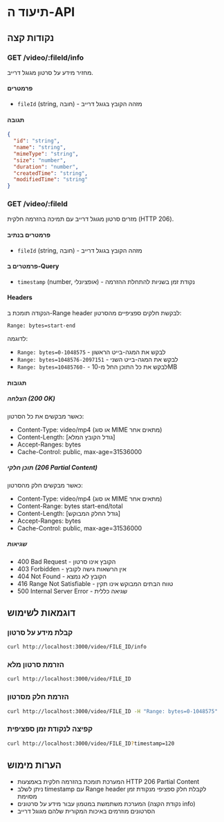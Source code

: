 # תיעוד ה-API

## נקודות קצה

### GET /video/:fileId/info
מחזיר מידע על סרטון מגוגל דרייב.

#### פרמטרים
- `fileId` (string, חובה) - מזהה הקובץ בגוגל דרייב

#### תגובה
```json
{
  "id": "string",
  "name": "string",
  "mimeType": "string",
  "size": "number",
  "duration": "number",
  "createdTime": "string",
  "modifiedTime": "string"
}
```

### GET /video/:fileId
מזרים סרטון מגוגל דרייב עם תמיכה בהזרמה חלקית (HTTP 206).

#### פרמטרים בנתיב
- `fileId` (string, חובה) - מזהה הקובץ בגוגל דרייב

#### פרמטרים ב-Query
- `timestamp` (number, אופציונלי) - נקודת זמן בשניות להתחלת ההזרמה

#### Headers
הנקודה תומכת ב-Range header לבקשת חלקים ספציפיים מהסרטון:
```
Range: bytes=start-end
```

לדוגמה:
- `Range: bytes=0-1048575` - לבקש את המגה-בייט הראשון
- `Range: bytes=1048576-2097151` - לבקש את המגה-בייט השני
- `Range: bytes=10485760-` - לבקש את כל התוכן החל מ-10MB

#### תגובות

##### הצלחה (200 OK)
כאשר מבקשים את כל הסרטון:
- Content-Type: video/mp4 (או סוג MIME מתאים אחר)
- Content-Length: [גודל הקובץ המלא]
- Accept-Ranges: bytes
- Cache-Control: public, max-age=31536000

##### תוכן חלקי (206 Partial Content)
כאשר מבקשים חלק מהסרטון:
- Content-Type: video/mp4 (או סוג MIME מתאים אחר)
- Content-Range: bytes start-end/total
- Content-Length: [גודל החלק המבוקש]
- Accept-Ranges: bytes
- Cache-Control: public, max-age=31536000

##### שגיאות
- 400 Bad Request - הקובץ אינו סרטון
- 403 Forbidden - אין הרשאות גישה לקובץ
- 404 Not Found - הקובץ לא נמצא
- 416 Range Not Satisfiable - טווח הבתים המבוקש אינו תקין
- 500 Internal Server Error - שגיאה כללית

## דוגמאות לשימוש

### קבלת מידע על סרטון
```bash
curl http://localhost:3000/video/FILE_ID/info
```

### הזרמת סרטון מלא
```bash
curl http://localhost:3000/video/FILE_ID
```

### הזרמת חלק מסרטון
```bash
curl http://localhost:3000/video/FILE_ID -H "Range: bytes=0-1048575"
```

### קפיצה לנקודת זמן ספציפית
```bash
curl http://localhost:3000/video/FILE_ID?timestamp=120
```

## הערות מימוש
- המערכת תומכת בהזרמה חלקית באמצעות HTTP 206 Partial Content
- ניתן לשלב timestamp עם Range header לקבלת חלק ספציפי מנקודת זמן מסוימת
- המערכת משתמשת במטמון עבור מידע על סרטונים (נקודת הקצה info)
- הסרטונים מוזרמים באיכות המקורית שלהם מגוגל דרייב
